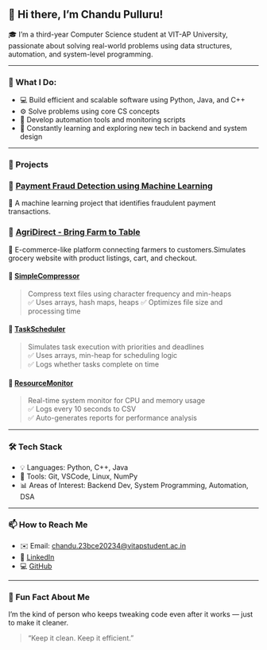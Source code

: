 ## 👋 Hi there, I’m Chandu Pulluru!

🎓 I’m a third-year Computer Science student at VIT-AP University, passionate about solving real-world problems using data structures, automation, and system-level programming.

---

### 🚀 What I Do:
- 💻 Build efficient and scalable software using Python, Java, and C++
- ⚙️ Solve problems using core CS concepts
- 🔧 Develop automation tools and monitoring scripts
- 🧠 Constantly learning and exploring new tech in backend and system design

---

### 📌 Projects
### 🔹 [Payment Fraud Detection using Machine Learning](https://github.com/ChanduPulluru/OnlinePayFraudDetection)
🚀 A machine learning project that identifies fraudulent payment transactions.

### 🔹 [AgriDirect - Bring Farm to Table](https://github.com/ChanduPulluru/GoceryManagement)
🚀 E-commerce-like platform connecting farmers to customers.Simulates grocery website with product listings, cart, and checkout.

#### 🔹 [SimpleCompressor](https://github.com/ChanduPulluru/SimpleCompressor)
> Compress text files using character frequency and min-heaps  
✅ Uses arrays, hash maps, heaps 
✅ Optimizes file size and processing time

#### 🔹 [TaskScheduler](https://github.com/ChanduPulluru/TaskScheduler)
> Simulates task execution with priorities and deadlines  
✅ Uses arrays, min-heap for scheduling logic  
✅ Logs whether tasks complete on time  

#### 🔹 [ResourceMonitor](https://github.com/ChanduPulluru/ResourceMonitor)
> Real-time system monitor for CPU and memory usage  
✅ Logs every 10 seconds to CSV  
✅ Auto-generates reports for performance analysis

---

### 🛠️ Tech Stack
- 💡 Languages: Python, C++, Java
- 🔧 Tools: Git, VSCode, Linux, NumPy
- 📊 Areas of Interest: Backend Dev, System Programming, Automation, DSA

---

### 📫 How to Reach Me
- ✉️ Email: chandu.23bce20234@vitapstudent.ac.in
- 🔗 [LinkedIn](https://www.linkedin.com/in/chandu-pulluru-92249728b/)
- 💻 [GitHub](https://github.com/ChanduPulluru)

---

### 🎉 Fun Fact About Me
I’m the kind of person who keeps tweaking code even after it works — just to make it cleaner.  
> “Keep it clean. Keep it efficient.”
